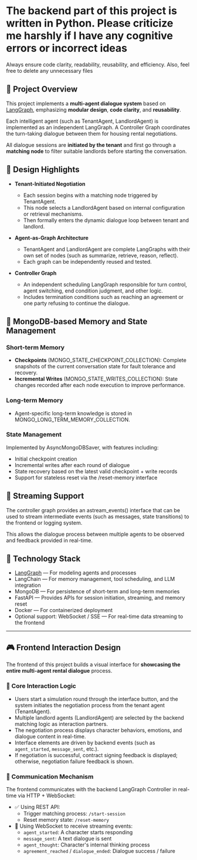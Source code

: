 # The backend part of this project is written in Python. Please criticize me harshly if I have any cognitive errors or incorrect ideas
Always ensure code clarity, readability, reusability, and efficiency.
Also, feel free to delete any unnecessary files

## 📌 Project Overview

This project implements a **multi-agent dialogue system** based on [LangGraph](https://github.com/langchain-ai/langgraph), emphasizing **modular design**, **code clarity**, and **reusability**.

Each intelligent agent (such as TenantAgent, LandlordAgent) is implemented as an independent LangGraph. A Controller Graph coordinates the turn-taking dialogue between them for housing rental negotiations.

All dialogue sessions are **initiated by the tenant** and first go through a **matching node** to filter suitable landlords before starting the conversation.

## 🎯 Design Highlights

- **Tenant-Initiated Negotiation**
  - Each session begins with a matching node triggered by TenantAgent.
  - This node selects a LandlordAgent based on internal configuration or retrieval mechanisms.
  - Then formally enters the dynamic dialogue loop between tenant and landlord.

- **Agent-as-Graph Architecture**
  - TenantAgent and LandlordAgent are complete LangGraphs with their own set of nodes (such as summarize, retrieve, reason, reflect).
  - Each graph can be independently reused and tested.

- **Controller Graph**
  - An independent scheduling LangGraph responsible for turn control, agent switching, end condition judgment, and other logic.
  - Includes termination conditions such as reaching an agreement or one party refusing to continue the dialogue.

## 💾 MongoDB-based Memory and State Management

### Short-term Memory
- **Checkpoints** (MONGO_STATE_CHECKPOINT_COLLECTION): Complete snapshots of the current conversation state for fault tolerance and recovery.
- **Incremental Writes** (MONGO_STATE_WRITES_COLLECTION): State changes recorded after each node execution to improve performance.

### Long-term Memory
- Agent-specific long-term knowledge is stored in MONGO_LONG_TERM_MEMORY_COLLECTION.

### State Management
Implemented by AsyncMongoDBSaver, with features including:
- Initial checkpoint creation
- Incremental writes after each round of dialogue
- State recovery based on the latest valid checkpoint + write records
- Support for stateless reset via the /reset-memory interface

## 🔁 Streaming Support

The controller graph provides an astream_events() interface that can be used to stream intermediate events (such as messages, state transitions) to the frontend or logging system.

This allows the dialogue process between multiple agents to be observed and feedback provided in real-time.

## 🧱 Technology Stack

- [LangGraph](https://github.com/langchain-ai/langgraph) — For modeling agents and processes
- LangChain — For memory management, tool scheduling, and LLM integration
- MongoDB — For persistence of short-term and long-term memories
- FastAPI — Provides APIs for session initiation, streaming, and memory reset
- Docker — For containerized deployment
- Optional support: WebSocket / SSE — For real-time data streaming to the frontend

---
## 🎮 Frontend Interaction Design

The frontend of this project builds a visual interface for **showcasing the entire multi-agent rental dialogue** process.

### 👥 Core Interaction Logic

- Users start a simulation round through the interface button, and the system initiates the negotiation process from the tenant agent (TenantAgent).
- Multiple landlord agents (LandlordAgent) are selected by the backend matching logic as interaction partners.
- The negotiation process displays character behaviors, emotions, and dialogue content in real-time.
- Interface elements are driven by backend events (such as `agent_started`, `message_sent`, etc.).
- If negotiation is successful, contract signing feedback is displayed; otherwise, negotiation failure feedback is shown.

### 🔌 Communication Mechanism

The frontend communicates with the backend LangGraph Controller in real-time via HTTP + WebSocket:

- ✅ Using REST API:
  - Trigger matching process: `/start-session`
  - Reset memory state: `/reset-memory`
- 🔁 Using WebSocket to receive streaming events:
  - `agent_started`: A character starts responding
  - `message_sent`: A text dialogue is sent
  - `agent_thought`: Character's internal thinking process
  - `agreement_reached` / `dialogue_ended`: Dialogue success / failure

